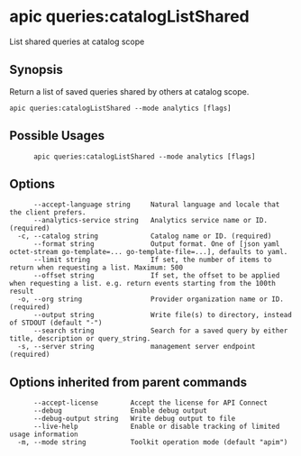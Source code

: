 # apic queries:catalogListShared

List shared queries at catalog scope

## Synopsis

Return a list of saved queries shared by others at catalog scope.

```
apic queries:catalogListShared --mode analytics [flags]
```

## Possible Usages

```
      apic queries:catalogListShared --mode analytics [flags]
```

## Options

```
      --accept-language string     Natural language and locale that the client prefers.
      --analytics-service string   Analytics service name or ID. (required)
  -c, --catalog string             Catalog name or ID. (required)
      --format string              Output format. One of [json yaml octet-stream go-template=... go-template-file=...], defaults to yaml.
      --limit string               If set, the number of items to return when requesting a list. Maximum: 500
      --offset string              If set, the offset to be applied when requesting a list. e.g. return events starting from the 100th result
  -o, --org string                 Provider organization name or ID. (required)
      --output string              Write file(s) to directory, instead of STDOUT (default "-")
      --search string              Search for a saved query by either title, description or query_string.
  -s, --server string              management server endpoint (required)
```

## Options inherited from parent commands

```
      --accept-license        Accept the license for API Connect
      --debug                 Enable debug output
      --debug-output string   Write debug output to file
      --live-help             Enable or disable tracking of limited usage information
  -m, --mode string           Toolkit operation mode (default "apim")
```
